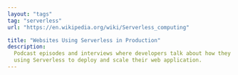 ```yaml
---
layout: "tags"
tag: "serverless"
url: "https://en.wikipedia.org/wiki/Serverless_computing"

title: "Websites Using Serverless in Production"
description:
  Podcast episodes and interviews where developers talk about how they are
  using Serverless to deploy and scale their web application.
---
```


